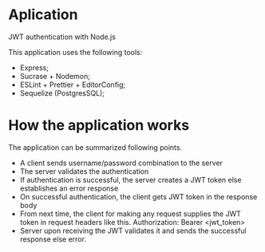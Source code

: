 # Aplication

JWT authentication with Node.js

This application uses the following tools:

- Express;
- Sucrase + Nodemon;
- ESLint + Prettier + EditorConfig;
- Sequelize (PostgresSQL);

# How the application works

The application can be summarized following points.

- A client sends username/password combination to the server
- The server validates the authentication
- If authentication is successful, the server creates a JWT token else establishes an error response
- On successful authentication, the client gets JWT token in the response body
- From next time, the client for making any request supplies the JWT token in request headers like this. Authorization: Bearer <jwt_token>
- Server upon receiving the JWT validates it and sends the successful response else error.
